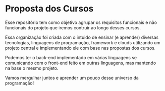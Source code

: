 # Proposta dos Cursos
Esse repositório tem como objetivo agrupar os requisitos funcionais e não funcionais do projeto que iremos contruir ao longo desses cursos.

Essa organização foi criada com o intuido de ensinar (e aprender) diversas tecnologias, linguagens de programação, framework e clouds utilizando um projeto central e implementando ele com base nas propostas dos cursos.

Podemos ter o back-end implementado em várias linguagens se comunicando com o front-end feito em outras linguagens, mas mantendo na base o mesmo projeto.

Vamos mergulhar juntos e aprender um pouco desse universo da programação!

